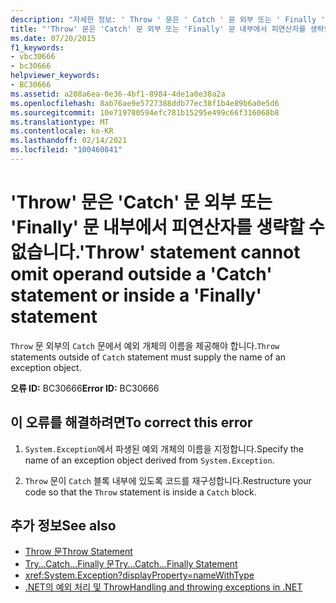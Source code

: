 ```yaml
---
description: "자세한 정보: ' Throw ' 문은 ' Catch ' 문 외부 또는 ' Finally ' 문 내부에서 피연산자를 생략할 수 없습니다."
title: "'Throw' 문은 'Catch' 문 외부 또는 'Finally' 문 내부에서 피연산자를 생략할 수 없습니다."
ms.date: 07/20/2015
f1_keywords:
- vbc30666
- bc30666
helpviewer_keywords:
- BC30666
ms.assetid: a208a6ea-0e36-4bf1-8984-4de1a0e38a2a
ms.openlocfilehash: 8ab76ae9e5727388ddb77ec38f1b4e89b6a0e5d6
ms.sourcegitcommit: 10e719780594efc781b15295e499c66f316068b8
ms.translationtype: MT
ms.contentlocale: ko-KR
ms.lasthandoff: 02/14/2021
ms.locfileid: "100460841"
---
```

# <a name="throw-statement-cannot-omit-operand-outside-a-catch-statement-or-inside-a-finally-statement"></a><span data-ttu-id="b79a7-103">'Throw' 문은 'Catch' 문 외부 또는 'Finally' 문 내부에서 피연산자를 생략할 수 없습니다.</span><span class="sxs-lookup"><span data-stu-id="b79a7-103">'Throw' statement cannot omit operand outside a 'Catch' statement or inside a 'Finally' statement</span></span>

<span data-ttu-id="b79a7-104">`Throw` 문 외부의 `Catch` 문에서 예외 개체의 이름을 제공해야 합니다.</span><span class="sxs-lookup"><span data-stu-id="b79a7-104">`Throw` statements outside of `Catch` statement must supply the name of an exception object.</span></span>  
  
 <span data-ttu-id="b79a7-105">**오류 ID:** BC30666</span><span class="sxs-lookup"><span data-stu-id="b79a7-105">**Error ID:** BC30666</span></span>  
  
## <a name="to-correct-this-error"></a><span data-ttu-id="b79a7-106">이 오류를 해결하려면</span><span class="sxs-lookup"><span data-stu-id="b79a7-106">To correct this error</span></span>  
  
1. <span data-ttu-id="b79a7-107">`System.Exception`에서 파생된 예외 개체의 이름을 지정합니다.</span><span class="sxs-lookup"><span data-stu-id="b79a7-107">Specify the name of an exception object derived from `System.Exception`.</span></span>  
  
2. <span data-ttu-id="b79a7-108">`Throw` 문이 `Catch` 블록 내부에 있도록 코드를 재구성합니다.</span><span class="sxs-lookup"><span data-stu-id="b79a7-108">Restructure your code so that the `Throw` statement is inside a `Catch` block.</span></span>  
  
## <a name="see-also"></a><span data-ttu-id="b79a7-109">추가 정보</span><span class="sxs-lookup"><span data-stu-id="b79a7-109">See also</span></span>

- [<span data-ttu-id="b79a7-110">Throw 문</span><span class="sxs-lookup"><span data-stu-id="b79a7-110">Throw Statement</span></span>](../language-reference/statements/throw-statement.md)
- [<span data-ttu-id="b79a7-111">Try...Catch...Finally 문</span><span class="sxs-lookup"><span data-stu-id="b79a7-111">Try...Catch...Finally Statement</span></span>](../language-reference/statements/try-catch-finally-statement.md)
- <xref:System.Exception?displayProperty=nameWithType>
- [<span data-ttu-id="b79a7-112">.NET의 예외 처리 및 Throw</span><span class="sxs-lookup"><span data-stu-id="b79a7-112">Handling and throwing exceptions in .NET</span></span>](../../standard/exceptions/index.md)
